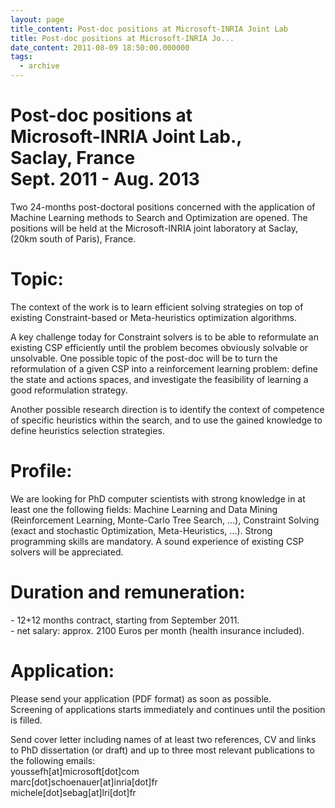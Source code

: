 ```yaml
---
layout: page
title_content: Post-doc positions at Microsoft-INRIA Joint Lab
title: Post-doc positions at Microsoft-INRIA Jo...
date_content: 2011-08-09 18:50:00.000000
tags:
  - archive
---
```

Post-doc positions at  
Microsoft-INRIA Joint Lab.,  
Saclay, France  
Sept. 2011 - Aug. 2013  
==========================  
Two 24-months post-doctoral positions concerned with the application of
Machine Learning methods to Search and Optimization are opened. The positions
will be held at the Microsoft-INRIA joint laboratory at Saclay, (20km south of
Paris), France.  
  
Topic:  
=====  
The context of the work is to learn efficient solving strategies on top of
existing Constraint-based or Meta-heuristics optimization algorithms.  
  
A key challenge today for Constraint solvers is to be able to reformulate an
existing CSP efficiently until the problem becomes obviously solvable or
unsolvable. One possible topic of the post-doc will be to turn the
reformulation of a given CSP into a reinforcement learning problem: define the
state and actions spaces, and investigate the feasibility of learning a good
reformulation strategy.  
  
Another possible research direction is to identify the context of competence
of specific heuristics within the search, and to use the gained knowledge to
define heuristics selection strategies.  
  
Profile:  
=====  
We are looking for PhD computer scientists with strong knowledge in at least
one the following fields: Machine Learning and Data Mining (Reinforcement
Learning, Monte-Carlo Tree Search, ...), Constraint Solving (exact and
stochastic Optimization, Meta-Heuristics, ...). Strong programming skills are
mandatory. A sound experience of existing CSP solvers will be appreciated.  
  
Duration and remuneration:  
====================  
\- 12+12 months contract, starting from September 2011.  
\- net salary: approx. 2100 Euros per month (health insurance included).  
  
Application:  
=========  
Please send your application (PDF format) as soon as possible.  
Screening of applications starts immediately and continues until the position
is filled.  
  
Send cover letter including names of at least two references, CV and links to
PhD dissertation (or draft) and up to three most relevant publications to the
following emails:  
youssefh[at]microsoft[dot]com  
marc[dot]schoenauer[at]inria[dot]fr  
michele[dot]sebag[at]lri[dot]fr

